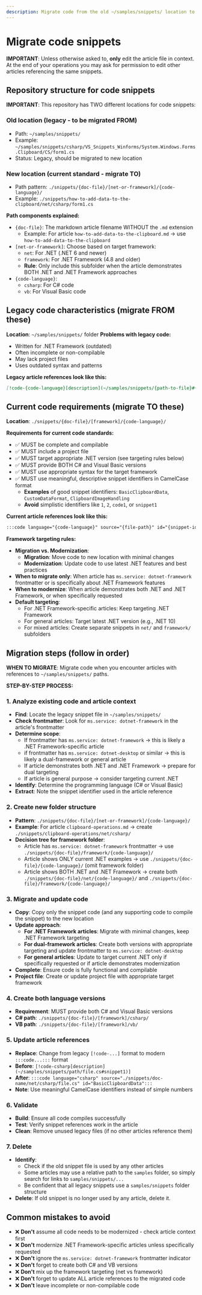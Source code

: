 ```yaml
---
description: Migrate code from the old ~/samples/snippets/ location to the relative ./snippets location.
---
```


# Migrate code snippets

**IMPORTANT**: Unless otherwise asked to, **only** edit the article file in context. At the end of your operations you may ask for permission to edit other articles referencing the same snippets.

## Repository structure for code snippets

**IMPORTANT**: This repository has TWO different locations for code snippets:

### Old location (legacy - to be migrated FROM)
- Path: `~/samples/snippets/`
- Example: `~/samples/snippets/csharp/VS_Snippets_Winforms/System.Windows.Forms.Clipboard/CS/form1.cs`
- Status: Legacy, should be migrated to new location

### New location (current standard - migrate TO)
- Path pattern: `./snippets/{doc-file}/[net-or-framework]/{code-language}/`
- Example: `./snippets/how-to-add-data-to-the-clipboard/net/csharp/form1.cs`

**Path components explained:**
- `{doc-file}`: The markdown article filename WITHOUT the `.md` extension
  - Example: For article `how-to-add-data-to-the-clipboard.md` → use `how-to-add-data-to-the-clipboard`
- `[net-or-framework]`: Choose based on target framework:
  - `net`: For .NET (.NET 6 and newer)
  - `framework`: For .NET Framework (4.8 and older)
  - **Rule**: Only include this subfolder when the article demonstrates BOTH .NET and .NET Framework approaches
- `{code-language}`: 
  - `csharp`: For C# code
  - `vb`: For Visual Basic code

## Legacy code characteristics (migrate FROM these)

**Location**: `~/samples/snippets/` folder
**Problems with legacy code:**
- Written for .NET Framework (outdated)
- Often incomplete or non-compilable
- May lack project files
- Uses outdated syntax and patterns

**Legacy article references look like this:**
```markdown
[!code-{code-language}[description](~/samples/snippets/{path-to-file}#{snippet-identifier})]
```

## Current code requirements (migrate TO these)

**Location**: `./snippets/{doc-file}/[framework]/{code-language}/`

**Requirements for current code standards:**
- ✅ MUST be complete and compilable
- ✅ MUST include a project file
- ✅ MUST target appropriate .NET version (see targeting rules below)
- ✅ MUST provide BOTH C# and Visual Basic versions
- ✅ MUST use appropriate syntax for the target framework
- ✅ MUST use meaningful, descriptive snippet identifiers in CamelCase format
  - **Examples** of good snippet identifiers: `BasicClipboardData`, `CustomDataFormat`, `ClipboardImageHandling`
  - **Avoid** simplistic identifiers like `1`, `2`, `code1`, or `snippet1`

**Current article references look like this:**
```markdown
:::code language="{code-language}" source="{file-path}" id="{snippet-identifier}":::
```

**Framework targeting rules:**
- **Migration vs. Modernization**: 
  - **Migration**: Move code to new location with minimal changes
  - **Modernization**: Update code to use latest .NET features and best practices
- **When to migrate only**: When article has `ms.service: dotnet-framework` frontmatter or is specifically about .NET Framework features
- **When to modernize**: When article demonstrates both .NET and .NET Framework, or when specifically requested
- **Default targeting**: 
  - For .NET Framework-specific articles: Keep targeting .NET Framework
  - For general articles: Target latest .NET version (e.g., .NET 10)
  - For mixed articles: Create separate snippets in `net/` and `framework/` subfolders

## Migration steps (follow in order)

**WHEN TO MIGRATE**: Migrate code when you encounter articles with references to `~/samples/snippets/` paths.

**STEP-BY-STEP PROCESS:**

### 1. Analyze existing code and article context
- **Find**: Locate the legacy snippet file in `~/samples/snippets/`
- **Check frontmatter**: Look for `ms.service: dotnet-framework` in the article's frontmatter
- **Determine scope**: 
  - If frontmatter has `ms.service: dotnet-framework` → this is likely a .NET Framework-specific article
  - if frontmatter has `ms.service: dotnet-desktop` or similar → this is likely a dual-framework or general article
  - If article demonstrates both .NET and .NET Framework → prepare for dual targeting
  - If article is general purpose → consider targeting current .NET
- **Identify**: Determine the programming language (C# or Visual Basic)
- **Extract**: Note the snippet identifier used in the article reference

### 2. Create new folder structure
- **Pattern**: `./snippets/{doc-file}/[net-or-framework]/{code-language}/`
- **Example**: For article `clipboard-operations.md` → create `./snippets/clipboard-operations/net/csharp/`
- **Decision tree for framework folder**:
  - Article has `ms.service: dotnet-framework` frontmatter → use `./snippets/{doc-file}/framework/{code-language}/`
  - Article shows ONLY current .NET examples → use `./snippets/{doc-file}/{code-language}/` (omit framework folder)
  - Article shows BOTH .NET and .NET Framework → create both `./snippets/{doc-file}/net/{code-language}/` and `./snippets/{doc-file}/framework/{code-language}/`

### 3. Migrate and update code
- **Copy**: Copy only the snippet code (and any supporting code to compile the snippet) to the new location
- **Update approach**:
  - **For .NET Framework articles**: Migrate with minimal changes, keep .NET Framework targeting
  - **For dual-framework articles**: Create both versions with appropriate targeting and update frontmatter to `ms.service: dotnet-desktop`
  - **For general articles**: Update to target current .NET only if specifically requested or if article demonstrates modernization
- **Complete**: Ensure code is fully functional and compilable
- **Project file**: Create or update project file with appropriate target framework

### 4. Create both language versions
- **Requirement**: MUST provide both C# and Visual Basic versions
- **C# path**: `./snippets/{doc-file}/[framework]/csharp/`
- **VB path**: `./snippets/{doc-file}/[framework]/vb/`

### 5. Update article references
- **Replace**: Change from legacy `[!code-...]` format to modern `:::code...:::` format
- **Before**: `[!code-csharp[description](~/samples/snippets/path/file.cs#snippet1)]`
- **After**: `:::code language="csharp" source="./snippets/doc-name/net/csharp/file.cs" id="BasicClipboardData":::`
- **Note**: Use meaningful CamelCase identifiers instead of simple numbers

### 6. Validate
- **Build**: Ensure all code compiles successfully
- **Test**: Verify snippet references work in the article
- **Clean**: Remove unused legacy files (if no other articles reference them)

### 7. Delete
- **Identify**:
  - Check if the old snippet file is used by any other articles
  - Some articles may use a relative path to the `samples` folder, so simply search for links to `samples/snippets/...`
  - Be confident that all legacy snippets use a `samples/snippets` folder structure
- **Delete**: If old snippet is no longer used by any article, delete it.

## Common mistakes to avoid

- ❌ **Don't** assume all code needs to be modernized - check article context first
- ❌ **Don't** modernize .NET Framework-specific articles unless specifically requested
- ❌ **Don't** ignore the `ms.service: dotnet-framework` frontmatter indicator
- ❌ **Don't** forget to create both C# and VB versions
- ❌ **Don't** mix up the framework targeting (net vs framework)
- ❌ **Don't** forget to update ALL article references to the migrated code
- ❌ **Don't** leave incomplete or non-compilable code
